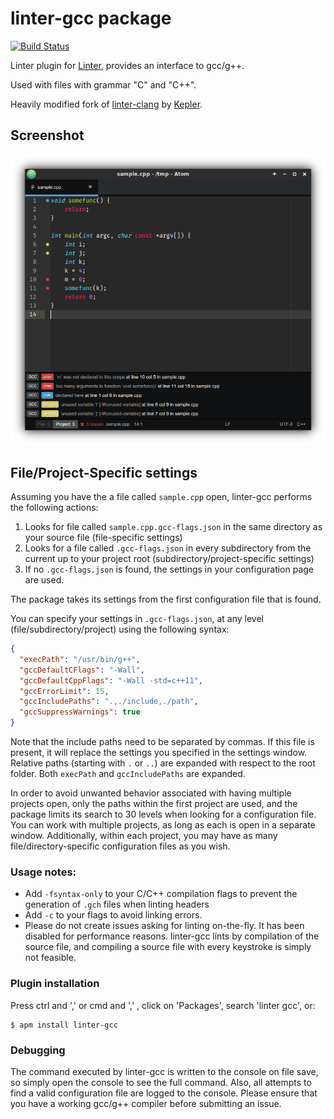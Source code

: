 # linter-gcc package
[![Build Status](https://travis-ci.org/hebaishi/linter-gcc.svg?branch=master)](https://travis-ci.org/hebaishi/linter-gcc)

Linter plugin for [Linter](https://github.com/AtomLinter/Linter), provides an interface to gcc/g++.

Used with files with grammar "C" and "C++".

Heavily modified fork of [linter-clang](https://github.com/AtomLinter/linter-clang) by [Kepler](https://github.com/k2b6s9j).

## Screenshot

![linter-gcc screenshot](https://github.com/hebaishi/images/blob/master/lintergcc-screenshot.png?raw=true)

## File/Project-Specific settings

Assuming you have the a file called ```sample.cpp``` open, linter-gcc performs the following actions:

1. Looks for file called ```sample.cpp.gcc-flags.json``` in the same directory as your source file (file-specific settings)
2. Looks for a file called ```.gcc-flags.json``` in every subdirectory from the current up to your project root (subdirectory/project-specific settings)
3. If no ```.gcc-flags.json``` is found, the settings in your configuration page are used.

The package takes its settings from the first configuration file that is found.

You can specify your settings in ```.gcc-flags.json```, at any level (file/subdirectory/project) using the following syntax:

```json
{
  "execPath": "/usr/bin/g++",
  "gccDefaultCFlags": "-Wall",
  "gccDefaultCppFlags": "-Wall -std=c++11",
  "gccErrorLimit": 15,
  "gccIncludePaths": ".,./include,./path",
  "gccSuppressWarnings": true
}
```

Note that the include paths need to be separated by commas. If this file is present, it will replace the settings you specified in the settings window. Relative paths (starting with ```.``` or ```..```) are expanded with respect to the root folder. Both ```execPath``` and ```gccIncludePaths``` are expanded.

In order to avoid unwanted behavior associated with having multiple projects open, only the paths within the first project are used, and the package limits its search to 30 levels when looking for a configuration file. You can work with multiple projects, as long as each is open in a separate window. Additionally, within each project, you may have as many file/directory-specific configuration files as you wish.

### Usage notes:
* Add ```-fsyntax-only``` to your C/C++ compilation flags to prevent the generation of ```.gch``` files when linting headers
* Add ```-c``` to your flags to avoid linking errors.
* Please do not create issues asking for linting on-the-fly. It has been disabled for performance reasons. linter-gcc lints by compilation of the source file, and compiling a source file with every keystroke is simply not feasible.

### Plugin installation
Press ctrl and ',' or cmd and ',' , click on 'Packages', search 'linter gcc', or:
```
$ apm install linter-gcc
```
### Debugging
The command executed by linter-gcc is written to the console on file save, so simply open the console to see the full command. Also, all attempts to find a valid configuration file are logged to the console. Please ensure that you have a working gcc/g++ compiler before submitting an issue.
